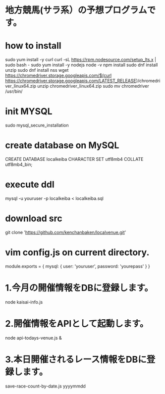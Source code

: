 # 地方競馬(サラ系）の予想プログラムです。
# how to install
sudo yum install -y curl
curl -sL https://rpm.nodesource.com/setup_lts.x | sudo bash -
sudo yum install -y nodejs
node -v
npm install
sudo dnf install unzip
sudo dnf install nss
wget https://chromedriver.storage.googleapis.com/$(curl https://chromedriver.storage.googleapis.com/LATEST_RELEASE)/chromedriver_linux64.zip
unzip chromedriver_linux64.zip
sudo mv chromedriver /usr/bin/
# init MYSQL
sudo mysql_secure_installation
# create database on MySQL
CREATE DATABASE localkeiba CHARACTER SET utf8mb4 COLLATE utf8mb4_bin;
# execute ddl
mysql -u youruser -p localkeiba < localkeiba.sql
# download src
git clone 'https://github.com/kenchanbaken/localvenue.git'
# vim config.js on current directory.
module.exports = {
  mysql: {
    user: 'youruser',
    password: 'yourepass'
  }
}
# 1.今月の開催情報をDBに登録します。
node kaisai-info.js
# 2.開催情報をAPIとして起動します。
node api-todays-venue.js &
# 3.本日開催されるレース情報をDBに登録します。
save-race-count-by-date.js yyyymmdd

